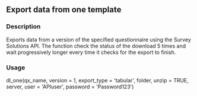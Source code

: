 ## Export data from one template
### Description
Exports data from a version of the specified questionnaire using the Survey Solutions API. The function check the status of the download 5 times and wait progressively longer every time it checks for the export to finish.
### Usage
dl_one(qx_name, version = 1, export_type = 'tabular', 
		folder, unzip = TRUE, 
		server, user = 'APIuser', password = 'Password123')